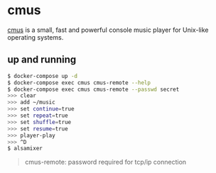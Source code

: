 cmus
====

[cmus][1] is a small, fast and powerful console music player for Unix-like operating systems.


## up and running

```bash
$ docker-compose up -d
$ docker-compose exec cmus cmus-remote --help
$ docker-compose exec cmus cmus-remote --passwd secret
>>> clear
>>> add ~/music
>>> set continue=true
>>> set repeat=true
>>> set shuffle=true
>>> set resume=true
>>> player-play
>>> ^D
$ alsamixer
```

> cmus-remote: password required for tcp/ip connection

[1]: https://cmus.github.io/
